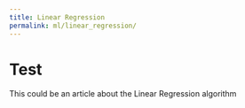 ```yaml
---
title: Linear Regression
permalink: ml/linear_regression/
---
```


# Test
This could be an article about the Linear Regression algorithm
